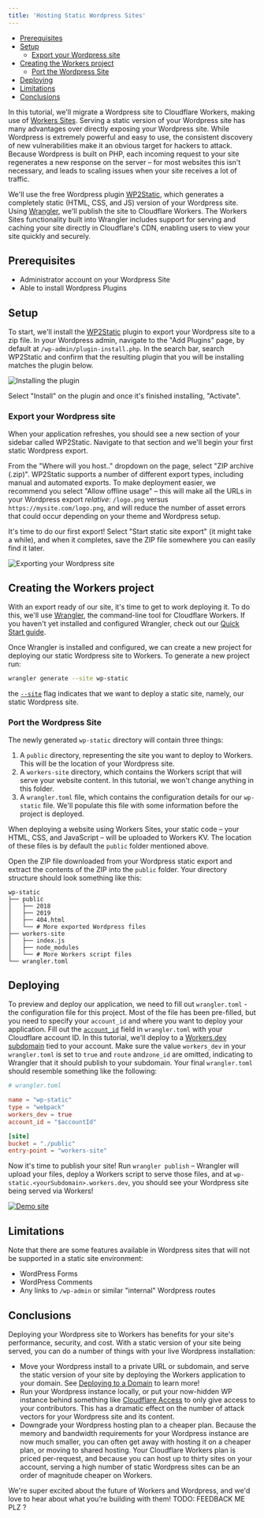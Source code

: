 ```yaml
---
title: 'Hosting Static Wordpress Sites'
---
```


- [Prerequisites](#prerequisites)
- [Setup](#setup)
  - [Export your Wordpress site](#export-your-wordpress-site)
- [Creating the Workers project](#creating-the-workers-project)
  - [Port the Wordpress Site](#port-the-wordpress-site)
- [Deploying](#deploying)
- [Limitations](#limitations)
- [Conclusions](#conclusions)

In this tutorial, we'll migrate a Wordpress site to Cloudflare Workers, making use of [Workers Sites](/sites). Serving a static version of your Wordpress site has many advantages over directly exposing your Wordpress site. While Wordpress is extremely powerful and easy to use, the consistent discovery of new vulnerabilities make it an obvious target for hackers to attack. Because Wordpress is built on PHP, each incoming request to your site regenerates a new response on the server – for most websites this isn't necessary, and leads to scaling issues when your site receives a lot of traffic.

We'll use the free Wordpress plugin [WP2Static](https://wordpress.org/plugins/static-html-output-plugin/), which generates a completely static (HTML, CSS, and JS) version of your Wordpress site. Using [Wrangler](https://github.com/cloudflare/wrangler), we'll publish the site to Cloudflare Workers. The Workers Sites functionality built into Wrangler includes support for serving and caching your site directly in Cloudflare's CDN, enabling users to view your site quickly and securely.

## Prerequisites

- Administrator account on your Wordpress Site
- Able to install Wordpress Plugins

## Setup

To start, we'll install the [WP2Static](https://wordpress.org/plugins/static-html-output-plugin/) plugin to export your Wordpress site to a zip file. In your Wordpress admin, navigate to the "Add Plugins" page, by default at `/wp-admin/plugin-install.php`. In the search bar, search WP2Static and confirm that the resulting plugin that you will be installing matches the plugin below.

![Installing the plugin](/media/wordpress--install-plugin.png)

Select "Install" on the plugin and once it's finished installing, "Activate".

### Export your Wordpress site

When your application refreshes, you should see a new section of your sidebar called WP2Static. Navigate to that section and we'll begin your first static Wordpress export.

From the "Where will you host.." dropdown on the page, select "ZIP archive (.zip)". WP2Static supports a number of different export types, including manual and automated exports. To make deployment easier, we recommend you select "Allow offline usage" – this will make all the URLs in your Wordpress export _relative_: `/logo.png` versus `https://mysite.com/logo.png`, and will reduce the number of asset errors that could occur depending on your theme and Wordpress setup.

It's time to do our first export! Select "Start static site export" (it might take a while), and when it completes, save the ZIP file somewhere you can easily find it later.

![Exporting your Wordpress site](/media/wordpress--export.png)

## Creating the Workers project

With an export ready of our site, it's time to get to work deploying it. To do this, we'll use [Wrangler](https://github.com/cloudflare/wrangler), the command-line tool for Cloudflare Workers. If you haven't yet installed and configured Wrangler, check out our [Quick Start guide](/quickstart).

Once Wrangler is installed and configured, we can create a new project for deploying our static Wordpress site to Workers. To generate a new project run:

```sh
wrangler generate --site wp-static
```

the [`--site`](/workers/tooling/wrangler/sites/#commands) flag indicates that we want to deploy a static site, namely, our static Wordpress site.

### Port the Wordpress Site

The newly generated `wp-static` directory will contain three things:

1. A `public` directory, representing the site you want to deploy to Workers. This will be the location of your Wordpress site.
2. A `workers-site` directory, which contains the Workers script that will serve your website content. In this tutorial, we won't change anything in this folder.
3. A `wrangler.toml` file, which contains the configuration details for our `wp-static` file. We'll populate this file with some information before the project is deployed.

When deploying a website using Workers Sites, your static code – your HTML, CSS, and JavaScript – will be uploaded to Workers KV. The location of these files is by default the `public` folder mentioned above.

Open the ZIP file downloaded from your Wordpress static export and extract the contents of the ZIP into the `public` folder. Your directory structure should look something like this:

```
wp-static
├── public
│   ├── 2018
│   ├── 2019
│   ├── 404.html
│   └── # More exported Wordpress files
├── workers-site
│   ├── index.js
│   ├── node_modules
│   └── # More Workers script files
└── wrangler.toml
```

## Deploying

To preview and deploy our application, we need to fill out `wrangler.toml` - the configuration file for this project. Most of the file has been pre-filled, but you need to specify your `account_id` and where you want to deploy your application. Fill out the [`account_id`](/quickstart/#account-id-and-zone-id) field in `wrangler.toml` with your Cloudflare account ID. In this tutorial, we'll deploy to a [Workers.dev subdomain](/quickstart/#publish-to-workers-dev) tied to your account. Make sure the value `workers_dev` in your `wrangler.toml` is set to `true` and `route` and`zone_id` are omitted, indicating to Wrangler that it should publish to your subdomain. Your final `wrangler.toml` should resemble something like the following:

```toml
# wrangler.toml

name = "wp-static"
type = "webpack"
workers_dev = true
account_id = "$accountId"

[site]
bucket = "./public"
entry-point = "workers-site"
```

Now it's time to publish your site! Run `wrangler publish` – Wrangler will upload your files, deploy a Workers script to serve those files, and at `wp-static.<yourSubdomain>.workers.dev`, you should see your Wordpress site being served via Workers!

[![Demo site](/media/wordpress--demo.png)](https://wp-static.signalnerve.workers.dev)

## Limitations

Note that there are some features available in Wordpress sites that will not be supported in a static site environment:

- WordPress Forms
- WordPress Comments
- Any links to `/wp-admin` or similar "internal" Wordpress routes

## Conclusions

Deploying your Wordpress site to Workers has benefits for your site's performance, security, and cost. With a static version of your site being served, you can do a number of things with your live Wordpress installation:

- Move your Wordpress install to a private URL or subdomain, and serve the static version of your site by deploying the Workers application to your domain. See [Deploying to a Domain](/quickstart/#publish-to-your-domain) to learn more!
- Run your Wordpress instance locally, or put your now-hidden WP instance behind something like [Cloudflare Access](https://www.cloudflare.com/products/cloudflare-access/) to only give access to your contributors. This has a dramatic effect on the number of attack vectors for your Wordpress site and its content.
- Downgrade your Wordpress hosting plan to a cheaper plan. Because the memory and bandwidth requirements for your Wordpress instance are now much smaller, you can often get away with hosting it on a cheaper plan, or moving to shared hosting. Your Cloudflare Workers plan is priced per-request, and because you can host up to thirty sites on your account, serving a high number of static Wordpress sites can be an order of magnitude cheaper on Workers.

We're super excited about the future of Workers and Wordpress, and we'd love to hear about what you're building with them! TODO: FEEDBACK ME PLZ ?
